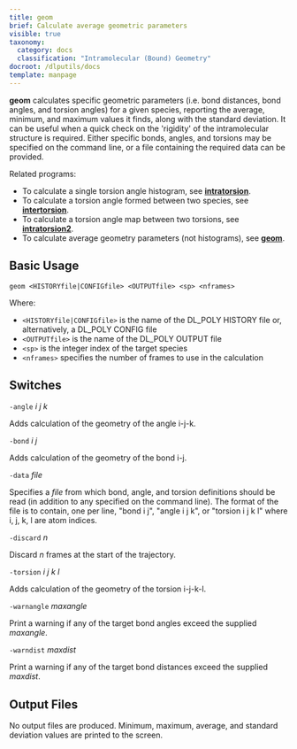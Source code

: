 ```yaml
---
title: geom
brief: Calculate average geometric parameters
visible: true
taxonomy:
  category: docs
  classification: "Intramolecular (Bound) Geometry"
docroot: /dlputils/docs
template: manpage
---
```


**geom** calculates specific geometric parameters (i.e. bond distances, bond angles, and torsion angles) for a given species, reporting the average, minimum, and maximum values it finds, along with the standard deviation. It can be useful when a quick check on the 'rigidity' of the intramolecular structure is required. Either specific bonds, angles, and torsions may be specified on the command line, or a file containing the required data can be provided.

Related programs:
+ To calculate a single torsion angle histogram, see [**intratorsion**](/dlputils/docs/utilities/intratorsion).
+ To calculate a torsion angle formed between two species, see [**intertorsion**](/dlputils/docs/utilities/intertorsion).
+ To calculate a torsion angle map between two torsions, see [**intratorsion2**](/dlputils/docs/utilities/intratorsion2).
+ To calculate average geometry parameters (not histograms), see [**geom**](/dlputils/docs/utilities/geom).

## Basic Usage

```
geom <HISTORYfile|CONFIGfile> <OUTPUTfile> <sp> <nframes>
```

Where:
+ `<HISTORYfile|CONFIGfile>` is the name of the DL_POLY HISTORY file or, alternatively, a DL_POLY CONFIG file
+ `<OUTPUTfile>` is the name of the DL_POLY OUTPUT file
+ `<sp>` is the integer index of the target species
+ `<nframes>` specifies the number of frames to use in the calculation

## Switches

`-angle` _i_ _j_ _k_

Adds calculation of the geometry of the angle i-j-k.

`-bond` _i_ _j_

Adds calculation of the geometry of the bond i-j.

`-data` _file_

Specifies a _file_ from which bond, angle, and torsion definitions should be read (in addition to any specified on the command line). The format of the file is to contain, one per line, "bond i j", "angle i j k", or "torsion i j k l" where i, j, k, l are atom indices.

`-discard` _n_

Discard _n_ frames at the start of the trajectory.

`-torsion` _i_ _j_ _k_ _l_

Adds calculation of the geometry of the torsion i-j-k-l.

`-warnangle` _maxangle_

Print a warning if any of the target bond angles exceed the supplied _maxangle_.

`-warndist` _maxdist_

Print a warning if any of the target bond distances exceed the supplied _maxdist_.

## Output Files

No output files are produced. Minimum, maximum, average, and standard deviation values are printed to the screen.


